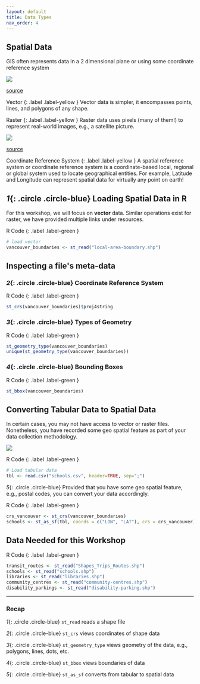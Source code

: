 ```yaml
---
layout: default
title: Data Types
nav_order: 4
---
```


## Spatial Data

GIS often represents data in a 2 dimensional plane or using some coordinate reference system

<img src="{{site.baseurl}}/content/fig/vector_vs_raster.jpg">

[source](https://mgimond.github.io/Spatial/feature-representation.html)

Vector
{: .label .label-yellow }
Vector data is simpler, it encompasses points, lines, and polygons of any shape.

Raster
{: .label .label-yellow }
Raster data uses pixels (many of them!) to represent real-world images, e.g., a satellite picture.


<img src="{{site.baseurl}}/content/fig/sphere.png">

[source](https://www.diffen.com/difference/Latitude_vs_Longitude)

Coordinate Reference System
{: .label .label-yellow }
A spatial reference system or coordinate reference system is a coordinate-based local, regional or global system used to locate geographical entities. For example, 
Latitude and Longitude can represent spatial data for virtually any point on earth!


## *1*{: .circle .circle-blue} Loading Spatial Data in R

For this workshop, we will focus on **vector** data. 
Similar operations exist for raster, we have provided multiple links under resources. 

R Code
{: .label .label-green }
```R
# load vector
vancouver_boundaries <- st_read("local-area-boundary.shp")
```

## Inspecting a file's meta-data


### *2*{: .circle .circle-blue} Coordinate Reference System

R Code
{: .label .label-green }
```R
st_crs(vancouver_boundaries)$proj4string
```

### *3*{: .circle .circle-blue} Types of Geometry

R Code
{: .label .label-green }
```R
st_geometry_type(vancouver_boundaries)
unique(st_geometry_type(vancouver_boundaries))
```

### *4*{: .circle .circle-blue} Bounding Boxes

R Code
{: .label .label-green }
```R
st_bbox(vancouver_boundaries)
```

## Converting Tabular Data to Spatial Data

In certain cases, you may not have access to vector or raster files. Nonetheless, you have recorded some geo spatial feature as part of your data collection methodology. 

<img src="{{site.baseurl}}/content/fig/schools.png">


R Code
{: .label .label-green }
```R
# Load tabular data
tbl <- read.csv("schools.csv", header=TRUE, sep=";")
```

*5*{: .circle .circle-blue} Provided that you have some geo spatial feature, e.g., postal codes, you can convert your data 
accordingly. 

R Code
{: .label .label-green }
```R
crs_vancouver <- st_crs(vancouver_boundaries)
schools <- st_as_sf(tbl, coords = c("LON", "LAT"), crs = crs_vancouver) 
```


## Data Needed for this Workshop



R Code
{: .label .label-green }
```R
transit_routes <- st_read("Shapes_Trips_Routes.shp")
schools <- st_read("schools.shp")
libraries <- st_read("libraries.shp")
community_centres <- st_read("community-centres.shp")
disability_parkings <- st_read("disability-parking.shp")
```

___


### Recap

*1*{: .circle .circle-blue} `st_read` reads a shape file

*2*{: .circle .circle-blue} `st_crs` views coordinates of shape data

*3*{: .circle .circle-blue} `st_geometry_type` views geometry of the data, e.g., polygons, lines, dots, etc.

*4*{: .circle .circle-blue} `st_bbox` views boundaries of data

*5*{: .circle .circle-blue} `st_as_sf` converts from tabular to spatial data
